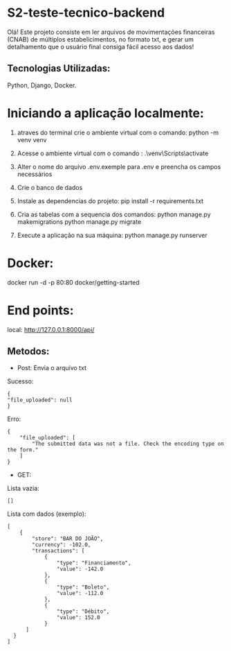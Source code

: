 # S2-teste-tecnico-backend

Olá! Este projeto consiste em ler arquivos de movimentações financeiras (CNAB) de múltiplos estabelicimentos, no formato txt, e gerar um detalhamento que o usuário final consiga fácil acesso aos dados!

## Tecnologias Utilizadas:
Python, Django, Docker.

# Iniciando a aplicação localmente:

1) atraves do terminal crie o ambiente virtual com o comando:  python -m venv venv

2) Acesse o ambiente virtual com o comando : .\venv\Scripts\activate

3) Alter o nome do arquivo .env.exemple para .env e preencha os campos necessários

4) Crie o banco de dados

5) Instale as dependencias do projeto: pip install -r requirements.txt

6) Cria as tabelas com a sequencia dos comandos: 
python manage.py makemigrations 
python manage.py migrate

7) Execute a aplicação na sua máquina: python manage.py runserver

# Docker:

docker run -d -p 80:80 docker/getting-started

# End points:

local: http://127.0.0.1:8000/api/

## Metodos:
- Post: Envia o arquivo txt
  
Sucesso: 

    {
    "file_uploaded": null
    }
Erro:

    {
        "file_uploaded": [
            "The submitted data was not a file. Check the encoding type on the form."
        ]
    }

- GET: 
  
Lista vazia:

    []

Lista com dados (exemplo):

    [
        {
            "store": "BAR DO JOÃO",
            "currency": -102.0,
            "transactions": [
                {
                    "type": "Financiamento",
                    "value": -142.0
                },
                {
                    "type": "Boleto",
                    "value": -112.0
                },
                {
                    "type": "Débito",
                    "value": 152.0
                }
          ]
      }
    ]